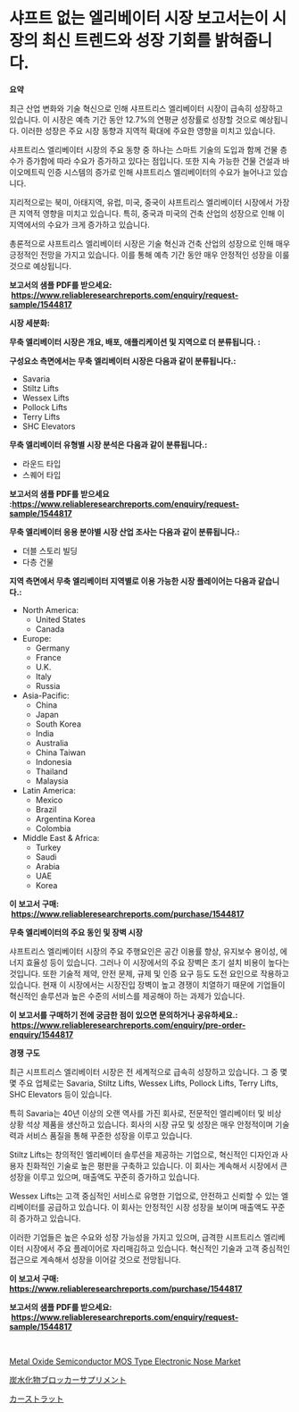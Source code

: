 <p><h1>샤프트 없는 엘리베이터 시장 보고서는이 시장의 최신 트렌드와 성장 기회를 밝혀줍니다.</h1></p><p><strong>요약</strong></p>
<p><p>최근 산업 변화와 기술 혁신으로 인해 샤프트리스 엘리베이터 시장이 급속히 성장하고 있습니다. 이 시장은 예측 기간 동안 12.7%의 연평균 성장률로 성장할 것으로 예상됩니다. 이러한 성장은 주요 시장 동향과 지역적 확대에 주요한 영향을 미치고 있습니다.</p><p>샤프트리스 엘리베이터 시장의 주요 동향 중 하나는 스마트 기술의 도입과 함께 건물 층수가 증가함에 따라 수요가 증가하고 있다는 점입니다. 또한 지속 가능한 건물 건설과 바이오메트릭 인증 시스템의 증가로 인해 샤프트리스 엘리베이터의 수요가 늘어나고 있습니다.</p><p>지리적으로는 북미, 아태지역, 유럽, 미국, 중국이 샤프트리스 엘리베이터 시장에서 가장 큰 지역적 영향을 미치고 있습니다. 특히, 중국과 미국의 건축 산업의 성장으로 인해 이 지역에서의 수요가 크게 증가하고 있습니다.</p><p>총론적으로 샤프트리스 엘리베이터 시장은 기술 혁신과 건축 산업의 성장으로 인해 매우 긍정적인 전망을 가지고 있습니다. 이를 통해 예측 기간 동안 매우 안정적인 성장을 이룰 것으로 예상됩니다.</p></p>
<p><strong>보고서의 샘플 PDF를 받으세요: &nbsp;<a href="https://www.reliableresearchreports.com/enquiry/request-sample/1544817">https://www.reliableresearchreports.com/enquiry/request-sample/1544817</a></strong></p>
<p><strong>시장 세분화:</strong></p>
<p><strong> 무축 엘리베이터 시장은 개요, 배포, 애플리케이션 및 지역으로 더 분류됩니다. :</strong></p>
<p><strong>구성요소 측면에서는 무축 엘리베이터 시장은 다음과 같이 분류됩니다.:</strong></p>
<p><ul><li>Savaria</li><li>Stiltz Lifts</li><li>Wessex Lifts</li><li>Pollock Lifts</li><li>Terry Lifts</li><li>SHC Elevators</li></ul></p>
<p><strong> 무축 엘리베이터 유형별 시장 분석은 다음과 같이 분류됩니다.:</strong></p>
<p><ul><li>라운드 타입</li><li>스퀘어 타입</li></ul></p>
<p><strong>보고서의 샘플 PDF를 받으세요 :<a href="https://www.reliableresearchreports.com/enquiry/request-sample/1544817">https://www.reliableresearchreports.com/enquiry/request-sample/1544817</a></strong></p>
<p><strong> 무축 엘리베이터 응용 분야별 시장 산업 조사는 다음과 같이 분류됩니다.:</strong></p>
<p><ul><li>더블 스토리 빌딩</li><li>다층 건물</li></ul></p>
<p><strong>지역 측면에서 무축 엘리베이터 지역별로 이용 가능한 시장 플레이어는 다음과 같습니다.:</strong></p>
<p><ul>
    <li>
        North America:
        <ul>
            <li>United States</li>
            <li>Canada</li>
        </ul>
    </li>
    <li>
        Europe:
        <ul>
            <li>Germany</li>
            <li>France</li>
            <li>U.K.</li>
            <li>Italy</li>
            <li>Russia</li>
        </ul>
    </li>
    <li>
        Asia-Pacific:
        <ul>
            <li>China</li>
            <li>Japan</li>
            <li>South Korea</li>
            <li>India</li>
            <li>Australia</li>
            <li>China Taiwan</li>
            <li>Indonesia</li>
            <li>Thailand</li>
            <li>Malaysia</li>
        </ul>
    </li>
    <li>
        Latin America:
        <ul>
            <li>Mexico</li>
            <li>Brazil</li>
            <li>Argentina Korea</li>
            <li>Colombia</li>
        </ul>
    </li>
    <li>
        Middle East & Africa:
        <ul>
            <li>Turkey</li>
            <li>Saudi</li>
            <li>Arabia</li>
            <li>UAE</li>
            <li>Korea</li>
        </ul>
    </li>
    </ul></p>
<p><strong>이 보고서 구매: &nbsp;<a href="https://www.reliableresearchreports.com/purchase/1544817">https://www.reliableresearchreports.com/purchase/1544817</a></strong></p>
<p><strong>무축 엘리베이터의 주요 동인 및 장벽 시장</strong></p>
<p><p>샤프트리스 엘리베이터 시장의 주요 주행요인은 공간 이용률 향상, 유지보수 용이성, 에너지 효율성 등이 있습니다. 그러나 이 시장에서의 주요 장벽은 초기 설치 비용이 높다는 것입니다. 또한 기술적 제약, 안전 문제, 규제 및 인증 요구 등도 도전 요인으로 작용하고 있습니다. 현재 이 시장에서는 시장진입 장벽이 높고 경쟁이 치열하기 때문에 기업들이 혁신적인 솔루션과 높은 수준의 서비스를 제공해야 하는 과제가 있습니다.</p></p>
<p><strong>이 보고서를 구매하기 전에 궁금한 점이 있으면 문의하거나 공유하세요.: &nbsp;<a href="https://www.reliableresearchreports.com/enquiry/pre-order-enquiry/1544817">https://www.reliableresearchreports.com/enquiry/pre-order-enquiry/1544817</a></strong></p>
<p><strong>경쟁 구도</strong></p>
<p><p>최근 시프트리스 엘리베이터 시장은 전 세계적으로 급속히 성장하고 있습니다. 그 중 몇몇 주요 업체로는 Savaria, Stiltz Lifts, Wessex Lifts, Pollock Lifts, Terry Lifts, SHC Elevators 등이 있습니다. </p><p>특히 Savaria는 40년 이상의 오랜 역사를 가진 회사로, 전문적인 엘리베이터 및 비상 상황 석상 제품을 생산하고 있습니다. 회사의 시장 규모 및 성장은 매우 안정적이며 기술력과 서비스 품질을 통해 꾸준한 성장을 이루고 있습니다. </p><p>Stiltz Lifts는 창의적인 엘리베이터 솔루션을 제공하는 기업으로, 혁신적인 디자인과 사용자 친화적인 기술로 높은 평판을 구축하고 있습니다. 이 회사는 계속해서 시장에서 큰 성장을 이루고 있으며, 매출액도 꾸준히 증가하고 있습니다. </p><p>Wessex Lifts는 고객 중심적인 서비스로 유명한 기업으로, 안전하고 신뢰할 수 있는 엘리베이터를 공급하고 있습니다. 이 회사는 안정적인 시장 성장을 보이며 매출액도 꾸준히 증가하고 있습니다. </p><p>이러한 기업들은 높은 수요와 성장 가능성을 가지고 있으며, 급격한 시프트리스 엘리베이터 시장에서 주요 플레이어로 자리매김하고 있습니다. 혁신적인 기술과 고객 중심적인 접근으로 계속해서 성장을 이어갈 것으로 전망됩니다.</p></p>
<p><strong>이 보고서 구매: &nbsp; <a href="https://www.reliableresearchreports.com/purchase/1544817">https://www.reliableresearchreports.com/purchase/1544817</a></strong></p>
<p><strong>보고서의 샘플 PDF를 받으세요: &nbsp;<a href="https://www.reliableresearchreports.com/enquiry/request-sample/1544817">https://www.reliableresearchreports.com/enquiry/request-sample/1544817</a></strong><strong></strong></p>
<p>&nbsp;</p>
<p><p><a href="https://github.com/Angelnienowdseej3e45z3p8c/Market-Research-Report-List-1/blob/main/metal-oxide-semiconductor-mos-type-electronic-nose-market.md">Metal Oxide Semiconductor MOS Type Electronic Nose Market</a></p><p><a href="https://github.com/EstaSprer20231/Market-Research-Report-List-1/blob/main/338850514621.md">炭水化物ブロッカーサプリメント</a></p><p><a href="https://github.com/vlcostes/Market-Research-Report-List-1/blob/main/541719714620.md">カーストラット</a></p></p>